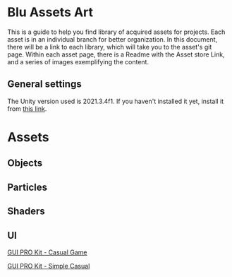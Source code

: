 # Blu Assets Art

This is a guide to help you find library of acquired assets for projects. Each asset is in an individual branch for better organization.
In this document, there will be a link to each library, which will take you to the asset's git page.
Within each asset page, there is a Readme with the Asset store Link, and a series of images exemplifying the content.

## General settings

The Unity version used is 2021.3.4f1. If you haven't installed it yet, install it from [this link](https://unity3d.com/en/get-unity/download/archive).

# Assets

## Objects

## Particles

## Shaders

## UI

[GUI PRO Kit - Casual Game](https://github.com/BluebookApps/BluAssetsArt/tree/ui/GUIPROKit-CasualGame)

[GUI PRO Kit - Simple Casual](https://github.com/BluebookApps/BluAssetsArt/tree/ui/GUIPROKit-SimpleCasual)
